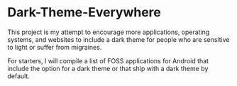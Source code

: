 # Dark-Theme-Everywhere
This project is my attempt to encourage more applications, operating systems, and websites to include a dark theme for people who are sensitive to light or suffer from migraines.

For starters, I will compile a list of FOSS applications for Android that include the option for a dark theme or that ship with a dark theme by default.
